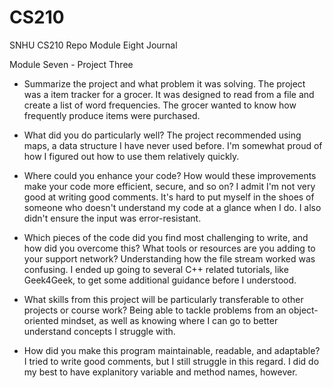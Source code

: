 # CS210
SNHU CS210 Repo
Module Eight Journal

Module Seven - Project Three

- Summarize the project and what problem it was solving.
The project was a item tracker for a grocer. It was designed to read from a file and create a list of word frequencies. The grocer wanted to know how frequently produce items were purchased.

- What did you do particularly well?
The project recommended using maps, a data structure I have never used before. I'm somewhat proud of how I figured out how to use them relatively quickly.

- Where could you enhance your code? How would these improvements make your code more efficient, secure, and so on?
I admit I'm not very good at writing good comments. It's hard to put myself in the shoes of someone who doesn't understand my code at a glance when I do. I also didn't ensure the input was error-resistant.

- Which pieces of the code did you find most challenging to write, and how did you overcome this? What tools or resources are you adding to your support network?
Understanding how the file stream worked was confusing. I ended up going to several C++ related tutorials, like Geek4Geek, to get some additional guidance before I understood.

- What skills from this project will be particularly transferable to other projects or course work?
Being able to tackle problems from an object-oriented mindset, as well as knowing where I can go to better understand concepts I struggle with.

- How did you make this program maintainable, readable, and adaptable?
I tried to write good comments, but I still struggle in this regard. I did do my best to have explanitory variable and method names, however.
